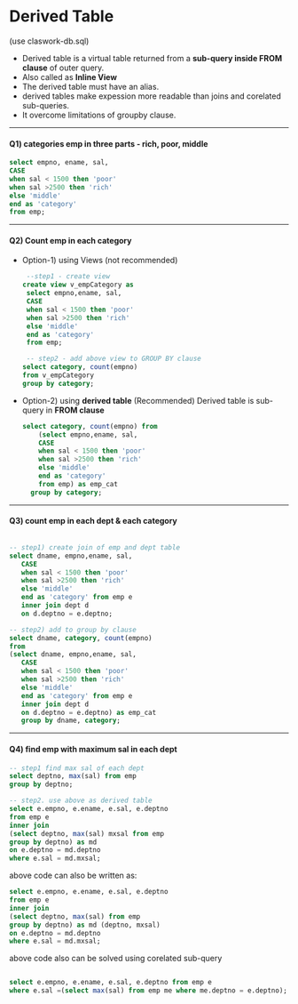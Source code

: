 # Derived Table

(use claswork-db.sql)

- Derived table is a virtual table returned from a **sub-query inside FROM clause** of outer query.
- Also called as **Inline View**
- The derived table must have an alias.
- derived tables make expession more readable than joins and corelated sub-queries.
- It overcome limitations of groupby clause.

----

#### Q1) categories emp in three parts - rich, poor, middle

```SQL
select empno, ename, sal, 
CASE
when sal < 1500 then 'poor'
when sal >2500 then 'rich'
else 'middle'
end as 'category'
from emp;
```

----

#### Q2) Count emp in each category

- Option-1) using Views (not recommended)

   ```SQL
    --step1 - create view
   create view v_empCategory as
    select empno,ename, sal, 
    CASE
    when sal < 1500 then 'poor'
    when sal >2500 then 'rich'
    else 'middle'
    end as 'category'
    from emp;
 
    -- step2 - add above view to GROUP BY clause
   select category, count(empno)
   from v_empCategory 
   group by category;
   ```

- Option-2) using **derived table**  (Recommended)
Derived table is sub-query in **FROM clause**

  ```SQL
  select category, count(empno) from
      (select empno,ename, sal, 
      CASE
      when sal < 1500 then 'poor'
      when sal >2500 then 'rich'
      else 'middle'
      end as 'category'
      from emp) as emp_cat
    group by category;
  ```

----

#### Q3) count emp in each dept & each category

 ```SQL
 
 -- step1) create join of emp and dept table
 select dname, empno,ename, sal, 
    CASE
    when sal < 1500 then 'poor'
    when sal >2500 then 'rich'
    else 'middle'
    end as 'category' from emp e
    inner join dept d 
    on d.deptno = e.deptno;

-- step2) add to group by clause 
 select dname, category, count(empno)
 from
 (select dname, empno,ename, sal, 
    CASE
    when sal < 1500 then 'poor'
    when sal >2500 then 'rich'
    else 'middle'
    end as 'category' from emp e
    inner join dept d 
    on d.deptno = e.deptno) as emp_cat
    group by dname, category;

 ```

----

#### Q4) find emp with maximum sal in each dept

 ```SQL
 -- step1 find max sal of each dept
 select deptno, max(sal) from emp
 group by deptno;

 -- step2. use above as derived table
 select e.empno, e.ename, e.sal, e.deptno
 from emp e
 inner join 
 (select deptno, max(sal) mxsal from emp
 group by deptno) as md
 on e.deptno = md.deptno
 where e.sal = md.mxsal;

 ```

above code can also be written as:

 ```SQL
 select e.empno, e.ename, e.sal, e.deptno
 from emp e
 inner join 
 (select deptno, max(sal) from emp
 group by deptno) as md (deptno, mxsal)
 on e.deptno = md.deptno
 where e.sal = md.mxsal;
 
 ```

 above code also can be solved using corelated sub-query

  ```SQL

  select e.empno, e.ename, e.sal, e.deptno from emp e
  where e.sal =(select max(sal) from emp me where me.deptno = e.deptno);

  ```
